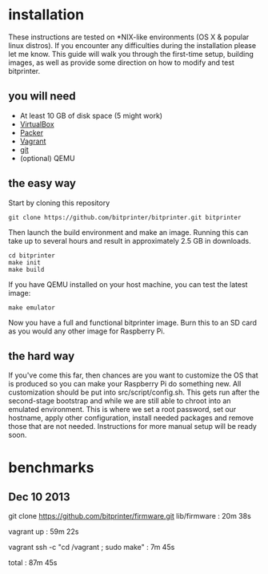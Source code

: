 installation
============

These instructions are tested on *NIX-like environments (OS X & popular linux
distros). If you encounter any difficulties during the installation please let
me know. This guide will walk you through the first-time setup, building images,
as well as provide some direction on how to modify and test bitprinter.


you will need
-------------

* At least 10 GB of disk space (5 might work)
* [VirtualBox](https://www.virtualbox.org/wiki/Downloads)
* [Packer](http://www.packer.io/downloads.html)
* [Vagrant](http://www.vagrantup.com/downloads.html)
* [git](http://git-scm.com/downloads)
* (optional) QEMU


the easy way
------------
Start by cloning this repository

    git clone https://github.com/bitprinter/bitprinter.git bitprinter

Then launch the build environment and make an image. Running this can take up to
several hours and result in approximately 2.5 GB in downloads.

    cd bitprinter
    make init
    make build

If you have QEMU installed on your host machine, you can test the latest image:

    make emulator

Now you have a full and functional bitprinter image. Burn this to an SD card as
you would any other image for Raspberry Pi.


the hard way
------------

If you've come this far, then chances are you want to customize the OS that is
produced so you can make your Raspberry Pi do something new. All customization
should be put into src/script/config.sh. This gets run after the second-stage
bootstrap and while we are still able to chroot into an emulated environment.
This is where we set a root password, set our hostname, apply other
configuration, install needed packages and remove those that are not needed.
Instructions for more manual setup will be ready soon.


benchmarks
==========

Dec 10 2013
-----------

git clone https://github.com/bitprinter/firmware.git lib/firmware   : 20m 38s

vagrant up                                                          : 59m 22s

vagrant ssh -c "cd /vagrant ; sudo make"                            : 7m 45s

total                                                               : 87m 45s
